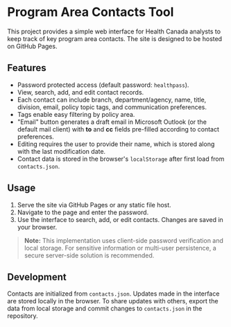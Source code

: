 # Program Area Contacts Tool

This project provides a simple web interface for Health Canada analysts to keep track of key program area contacts. The site is designed to be hosted on GitHub Pages.

## Features

- Password protected access (default password: `healthpass`).
- View, search, add, and edit contact records.
- Each contact can include branch, department/agency, name, title, division, email, policy topic tags, and communication preferences.
- Tags enable easy filtering by policy area.
- "Email" button generates a draft email in Microsoft Outlook (or the default mail client) with **to** and **cc** fields pre-filled according to contact preferences.
- Editing requires the user to provide their name, which is stored along with the last modification date.
- Contact data is stored in the browser's `localStorage` after first load from `contacts.json`.

## Usage

1. Serve the site via GitHub Pages or any static file host.
2. Navigate to the page and enter the password.
3. Use the interface to search, add, or edit contacts. Changes are saved in your browser.

> **Note:** This implementation uses client-side password verification and local storage. For sensitive information or multi-user persistence, a secure server-side solution is recommended.

## Development

Contacts are initialized from `contacts.json`. Updates made in the interface are stored locally in the browser. To share updates with others, export the data from local storage and commit changes to `contacts.json` in the repository.

